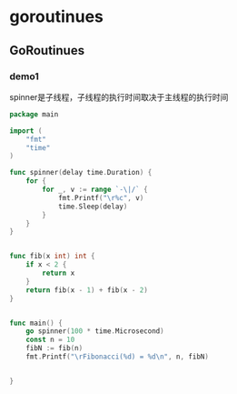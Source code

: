 # goroutinues
## GoRoutinues
### demo1
spinner是子线程，子线程的执行时间取决于主线程的执行时间
```go
package main

import (
	"fmt"
	"time"
)

func spinner(delay time.Duration) {
	for {
		for _, v := range `-\|/` {
			fmt.Printf("\r%c", v)
			time.Sleep(delay)
		}
	}
}


func fib(x int) int {
	if x < 2 {
		return x
	}
	return fib(x - 1) + fib(x - 2)
}


func main() {
	go spinner(100 * time.Microsecond)
	const n = 10
	fibN := fib(n)
	fmt.Printf("\rFibonacci(%d) = %d\n", n, fibN)


}
```